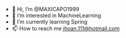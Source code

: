 - 👋 Hi, I’m @MAXICAPO1999
- 👀 I’m interested in MachineLearning
- 🌱 I’m currently learning Spring
- 📫 How to reach me jhoan.111@hotmail.com

<!---
MAXICAPO1999/MAXICAPO1999 is a ✨ special ✨ repository because its `README.md` (this file) appears on your GitHub profile.
You can click the Preview link to take a look at your changes.
--->
